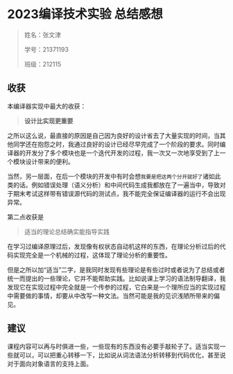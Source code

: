 # 2023编译技术实验 总结感想

> 姓名：张文津
> 
> 学号：21371193
> 
> 班级：212115

## 收获

本编译器实现中最大的收获：

> **设计比实现更重要**

之所以这么说，最直接的原因是自己因为良好的设计省去了大量实现的时间，当其他同学还在抱怨之时，我通过良好的设计已经尽早完成了一个阶段的要求。同时编译器的开发分了多个模块也是一个迭代开发的过程，我一次又一次地享受到了上一个模块设计带来的便利。

当然，另一层面，在后一个模块的开发中有时会想`我要是把这两个分开就好了`诸如此类的话。例如错误处理（语义分析）和中间代码生成我都放在了一遍当中，导致对于期末考试这样带有错误源代码的测试点，我不能完全保证编译器的运行不会出现异常。

第二点收获是

> 适当的理论总结确实能指导实践

在学习过编译原理过后，发现像有权状态自动机这样的东西，在理论分析过后的代码实现完全是一个机械的过程，这体现了理论分析的重要性。

但是之所以加“适当”二字，是我同时发现有些理论是有些过时或者说为了总结或者统一而提出的一些理论，它并不能帮助实践。比如说课上学习的语法制导翻译，我发现它在实现过程中完全就是一个传参的过程，它白来是一个理所应当的实现过程中需要做的事情，却要从中改写一种文法。当然可能是我的见识浅陋所带来的偏见。

## 建议

课程内容可以再与时俱进一些，一些现有的东西没有必要手敲轮子了。适当实现一些就可以，可以把重心转移一下，比如说从词法语法分析转移到代码优化，甚至说对于面向对象语言的支持上面。


